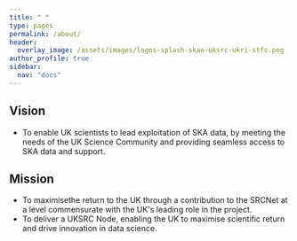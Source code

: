 ```yaml
---
title: " "
type: pages
permalink: /about/
header:
  overlay_image: /assets/images/logos-splash-skao-uksrc-ukri-stfc.png
author_profile: true
sidebar: 
  nav: "docs"
---
```


## Vision ##
* To enable UK scientists to lead exploitation of SKA data, by meeting the needs of the UK Science Community and providing seamless access to SKA data and support.

## Mission ##
* To maximisethe return to the UK through a contribution to the SRCNet at a level commensurate with the UK's leading role in the project.
* To deliver a UKSRC Node, enabling the UK to maximise scientific return and drive innovation in data science.

